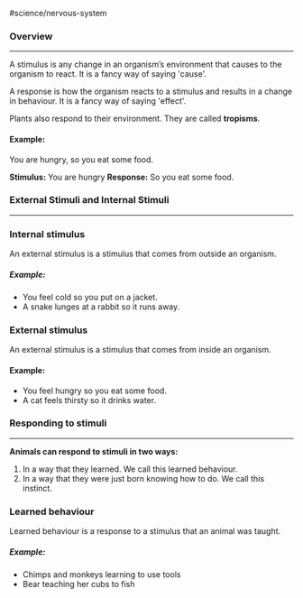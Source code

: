 #science/nervous-system 

### Overview
---
A stimulus is any change in an organism’s environment that causes to the organism to react. It is a fancy way of saying 'cause'.

A response is how the organism reacts to a stimulus and results in a change in behaviour. It is a fancy way of saying 'effect'.

Plants also respond to their environment. They are called **tropisms**.

#### Example:
You are hungry, so you eat some food.

**Stimulus:** You are hungry
**Response:** So you eat some food.

### External Stimuli and Internal Stimuli
---
### Internal stimulus
An external stimulus is a stimulus that comes from outside an organism.
##### Example:
- You feel cold so you put on a jacket.
- A snake lunges at a rabbit so it runs away.

### External stimulus
An external stimulus is a stimulus that comes from inside an organism.
#### Example:
- You feel hungry so you eat some food.
- A cat feels thirsty so it drinks water.

### Responding to stimuli
---
**Animals can respond to stimuli in two ways:**
1. In a way that they learned. We call this learned behaviour.
2. In a way that they were just born knowing how to do. We call this instinct.

### Learned behaviour
Learned behaviour is a response to a stimulus that an animal was taught.
##### Example:
- Chimps and monkeys learning to use tools
- Bear teaching her cubs to fish





